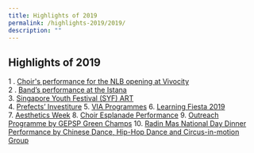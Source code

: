 ```yaml
---
title: Highlights of 2019
permalink: /highlights-2019/2019/
description: ""
---
```

## Highlights of 2019

1 \. [Choir's performance for the NLB opening at Vivocity](/permalink/2019-point1/)<br>
2 \. [Band’s performance at the Istana](/permalink/2019-point2/)<br>
3. [Singapore Youth Festival (SYF) ART](/permalink/2019-point3/)<br>
4. [Prefects’ Investiture](https://ganengsengpri-moe-edu-sg-admin.cwp.sg/others/featured/highlights/highlights-of-2019/prefects-investiture-2019)
5. [VIA Programmes](https://ganengsengpri-moe-edu-sg-admin.cwp.sg/others/featured/highlights/highlights-of-2019/via-programmes)
6. [Learning Fiesta 2019](https://ganengsengpri-moe-edu-sg-admin.cwp.sg/others/featured/highlights/highlights-of-2019/learning-fiesta-n-open-house-2019)
7. [Aesthetics Week](https://ganengsengpri-moe-edu-sg-admin.cwp.sg/others/featured/highlights/highlights-of-2019/aesthetics-week)
8. [Choir Esplanade Performance](https://ganengsengpri-moe-edu-sg-admin.cwp.sg/others/featured/highlights/highlights-of-2019/choir-esplanade-performance)
9. [Outreach Programme by GEPSP Green Champs](https://ganengsengpri-moe-edu-sg-admin.cwp.sg/others/featured/highlights/highlights-of-2019/outreach-programme-by-gepsp-green-champs)
10. [Radin Mas National Day Dinner Performance by Chinese Dance, Hip-Hop Dance and Circus-in-motion Group](https://ganengsengpri-moe-edu-sg-admin.cwp.sg/others/featured/highlights/highlights-of-2019/radin-mas-national-day-dinner-performance-by-chinese-dance-hip-hop-dance-and-circus-in-motion-group)